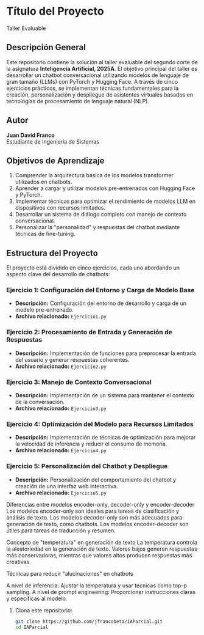 # Título del Proyecto
Taller Evaluable

## Descripción General
Este repositorio contiene la solución al taller evaluable del segundo corte de la asignatura **Inteligencia Artificial, 2025A**. El objetivo principal del taller es desarrollar un chatbot conversacional utilizando modelos de lenguaje de gran tamaño (LLMs) con PyTorch y Hugging Face. A través de cinco ejercicios prácticos, se implementan técnicas fundamentales para la creación, personalización y despliegue de asistentes virtuales basados en tecnologías de procesamiento de lenguaje natural (NLP).

## Autor
**Juan David Franco**  
Estudiante de Ingeniería de Sistemas

## Objetivos de Aprendizaje
1. Comprender la arquitectura básica de los modelos transformer utilizados en chatbots.
2. Aprender a cargar y utilizar modelos pre-entrenados con Hugging Face y PyTorch.
3. Implementar técnicas para optimizar el rendimiento de modelos LLM en dispositivos con recursos limitados.
4. Desarrollar un sistema de diálogo completo con manejo de contexto conversacional.
5. Personalizar la "personalidad" y respuestas del chatbot mediante técnicas de fine-tuning.

## Estructura del Proyecto
El proyecto está dividido en cinco ejercicios, cada uno abordando un aspecto clave del desarrollo de chatbots:

### Ejercicio 1: Configuración del Entorno y Carga de Modelo Base
- **Descripción:** Configuración del entorno de desarrollo y carga de un modelo pre-entrenado.
- **Archivo relacionado:** `Ejercicio1.py`

### Ejercicio 2: Procesamiento de Entrada y Generación de Respuestas
- **Descripción:** Implementación de funciones para preprocesar la entrada del usuario y generar respuestas coherentes.
- **Archivo relacionado:** `Ejercicio2.py`

### Ejercicio 3: Manejo de Contexto Conversacional
- **Descripción:** Implementación de un sistema para mantener el contexto de la conversación.
- **Archivo relacionado:** `Ejercicio3.py`

### Ejercicio 4: Optimización del Modelo para Recursos Limitados
- **Descripción:** Implementación de técnicas de optimización para mejorar la velocidad de inferencia y reducir el consumo de memoria.
- **Archivo relacionado:** `Ejercicio4.py`

### Ejercicio 5: Personalización del Chatbot y Despliegue
- **Descripción:** Personalización del comportamiento del chatbot y creación de una interfaz web interactiva.
- **Archivo relacionado:** `Ejercicio5.py`


Diferencias entre modelos encoder-only, decoder-only y encoder-decoder
Los modelos encoder-only son ideales para tareas de clasificación y análisis de texto. Los modelos decoder-only son más adecuados para generación de texto, como chatbots. Los modelos encoder-decoder son útiles para tareas de traducción y resumen.

Concepto de "temperatura" en generación de texto
La temperatura controla la aleatoriedad en la generación de texto. Valores bajos generan respuestas más conservadoras, mientras que valores altos producen respuestas más creativas.

Técnicas para reducir "alucinaciones" en chatbots

A nivel de inferencia: Ajustar la temperatura y usar técnicas como top-p sampling.
A nivel de prompt engineering: Proporcionar instrucciones claras y específicas al modelo.

1. Clona este repositorio:
   ```bash
   git clone https://github.com/jfrancobeta/IAParcial.git
   cd IAParcial
